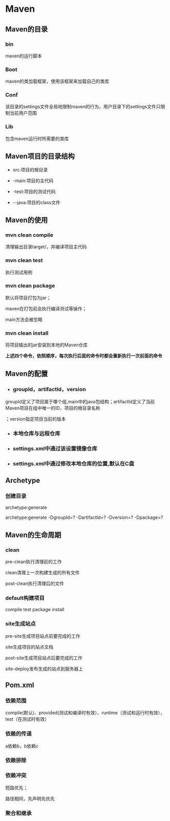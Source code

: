 

# Maven

## Maven的目录

### bin

maven的运行脚本

### Boot

maven的类加载框架，使用该框架来加载自己的类库

### Conf

该目录的settings文件全局地限制maven的行为，用户目录下的settings文件只限制当前用户范围

### Lib

包含maven运行时所需要的类库

## Maven项目的目录结构

- src:项目的根目录

- -main:项目的主代码
- -test:项目的测试代码
- --java:项目的class文件

## Maven的使用

### mvn clean  compile

清理输出目录target/，并编译项目主代码

### mvn clean test

执行测试用例

### mvn clean package

默认将项目打包为jar；

maven在打包前会执行编译测试等操作；

main方法会被忽略

### mvn clean install

将项目输出的jar安装到本地的Maven仓库

**上述四个命令，依照顺序，每次执行后面的命令时都会重新执行一次前面的命令**

## Maven的配置

- ### groupId，artifactId，version


groupId定义了项目属于哪个组,main中的java包结构；artifactId定义了当前Maven项目在组中唯一的ID，项目的根目录名称

；version指定项目当前的版本

- ### 本地仓库与远程仓库

- ### settings.xml中通过该<mirrors/>设置镜像仓库

- ### settings.xml中通过<localRepository/>修改本地仓库的位置,默认在C盘

## Archetype

### 创建目录

archetype:generate

archetype:generate -DgroupId=? -DartifactId=? -Dversion=? -Dpackage=?

## Maven的生命周期

### clean

pre-clean执行清理前的工作

clean清理上一次构建生成的所有文件

post-clean执行清理后的文件

### default构建项目

compile test package  install

### site生成站点

pre-site生成项目站点前要完成的工作

site生成项目的站点文档

post-site生成项目站点后要完成的工作

site-deploy发布生成的站点到服务器上

## Pom.xml

### 依赖范围

compile(默认)、provided(测试和编译时有效）、runtime（测试和运行时有效），test（在测试时有效）

### 依赖的传递

a依赖b，b依赖c

### 依赖排除

<exclusion/>

### 依赖冲突

短路优先；

路径相同，先声明先优先

### 聚合和继承







